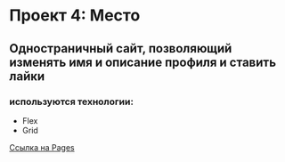 # Проект 4: Место

## Одностраничный сайт, позволяющий изменять имя и описание профиля и ставить лайки

### используются технологии:

* Flex
* Grid


[Ссылка на Pages](https://dmitry-filippov.github.io/mesto/)

